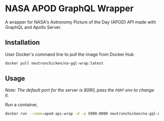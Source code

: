 # NASA APOD GraphQL Wrapper
A wrapper for NASA's Astronomy Picture of the Day (APOD) API made with GraphQL and Apollo Server.

## Installation
User Docker's command line to pull the image from Docker Hub
```bash
docker pull neutronchicken/na-gql-wrap:latest
```

## Usage
*Note: The default port for the server is 8080, pass the `PORT` env to change it.*

Run a container,
```bash
docker run --name=apod-api-wrap -d -p 5000:8080 neutronchicken/na-gql-wrap:latest
```
